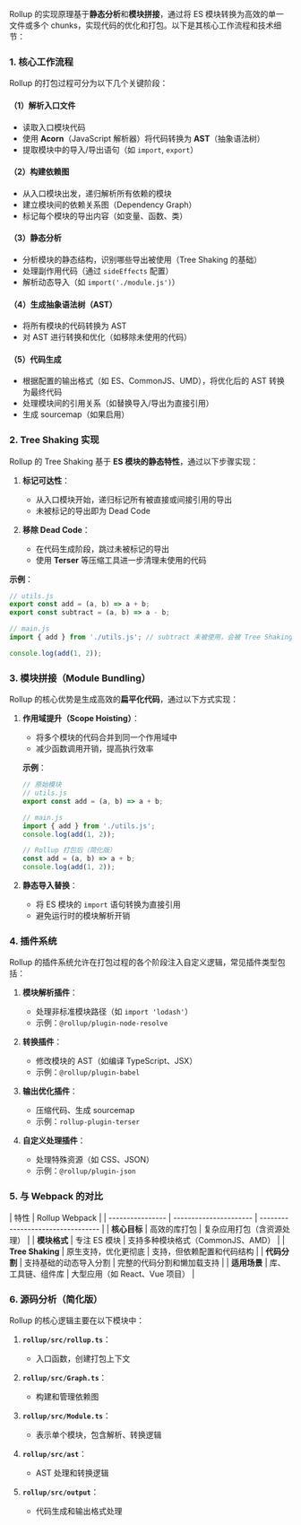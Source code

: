 Rollup 的实现原理基于**静态分析**和**模块拼接**，通过将 ES 模块转换为高效的单一文件或多个 chunks，实现代码的优化和打包。以下是其核心工作流程和技术细节：

### **1. 核心工作流程**

Rollup 的打包过程可分为以下几个关键阶段：

#### **（1）解析入口文件**

- 读取入口模块代码
- 使用 **Acorn**（JavaScript 解析器）将代码转换为 **AST**（抽象语法树）
- 提取模块中的导入/导出语句（如 `import`, `export`）

#### **（2）构建依赖图**

- 从入口模块出发，递归解析所有依赖的模块
- 建立模块间的依赖关系图（Dependency Graph）
- 标记每个模块的导出内容（如变量、函数、类）

#### **（3）静态分析**

- 分析模块的静态结构，识别哪些导出被使用（Tree Shaking 的基础）
- 处理副作用代码（通过 `sideEffects` 配置）
- 解析动态导入（如 `import('./module.js')`）

#### **（4）生成抽象语法树（AST）**

- 将所有模块的代码转换为 AST
- 对 AST 进行转换和优化（如移除未使用的代码）

#### **（5）代码生成**

- 根据配置的输出格式（如 ES、CommonJS、UMD），将优化后的 AST 转换为最终代码
- 处理模块间的引用关系（如替换导入/导出为直接引用）
- 生成 sourcemap（如果启用）

### **2. Tree Shaking 实现**

Rollup 的 Tree Shaking 基于 **ES 模块的静态特性**，通过以下步骤实现：

1. **标记可达性**：

   - 从入口模块开始，递归标记所有被直接或间接引用的导出
   - 未被标记的导出即为 Dead Code

2. **移除 Dead Code**：
   - 在代码生成阶段，跳过未被标记的导出
   - 使用 **Terser** 等压缩工具进一步清理未使用的代码

**示例**：

```javascript
// utils.js
export const add = (a, b) => a + b;
export const subtract = (a, b) => a - b;

// main.js
import { add } from './utils.js'; // subtract 未被使用，会被 Tree Shaking 移除

console.log(add(1, 2));
```

### **3. 模块拼接（Module Bundling）**

Rollup 的核心优势是生成高效的**扁平化代码**，通过以下方式实现：

1. **作用域提升（Scope Hoisting）**：

   - 将多个模块的代码合并到同一个作用域中
   - 减少函数调用开销，提高执行效率

   **示例**：

   ```javascript
   // 原始模块
   // utils.js
   export const add = (a, b) => a + b;

   // main.js
   import { add } from './utils.js';
   console.log(add(1, 2));

   // Rollup 打包后（简化版）
   const add = (a, b) => a + b;
   console.log(add(1, 2));
   ```

2. **静态导入替换**：
   - 将 ES 模块的 `import` 语句转换为直接引用
   - 避免运行时的模块解析开销

### **4. 插件系统**

Rollup 的插件系统允许在打包过程的各个阶段注入自定义逻辑，常见插件类型包括：

1. **模块解析插件**：

   - 处理非标准模块路径（如 `import 'lodash'`）
   - 示例：`@rollup/plugin-node-resolve`

2. **转换插件**：

   - 修改模块的 AST（如编译 TypeScript、JSX）
   - 示例：`@rollup/plugin-babel`

3. **输出优化插件**：

   - 压缩代码、生成 sourcemap
   - 示例：`rollup-plugin-terser`

4. **自定义处理插件**：
   - 处理特殊资源（如 CSS、JSON）
   - 示例：`@rollup/plugin-json`

### **5. 与 Webpack 的对比**

| 特性             | Rollup Webpack         |
| ---------------- | ---------------------- | --------------------------------- |
| **核心目标**     | 高效的库打包           | 复杂应用打包（含资源处理）        |
| **模块格式**     | 专注 ES 模块           | 支持多种模块格式（CommonJS、AMD） |
| **Tree Shaking** | 原生支持，优化更彻底   | 支持，但依赖配置和代码结构        |
| **代码分割**     | 支持基础的动态导入分割 | 完整的代码分割和懒加载支持        |
| **适用场景**     | 库、工具链、组件库     | 大型应用（如 React、Vue 项目）    |

### **6. 源码分析（简化版）**

Rollup 的核心逻辑主要在以下模块中：

1. **`rollup/src/rollup.ts`**：

   - 入口函数，创建打包上下文

2. **`rollup/src/Graph.ts`**：

   - 构建和管理依赖图

3. **`rollup/src/Module.ts`**：

   - 表示单个模块，包含解析、转换逻辑

4. **`rollup/src/ast`**：

   - AST 处理和转换逻辑

5. **`rollup/src/output`**：
   - 代码生成和输出格式处理
